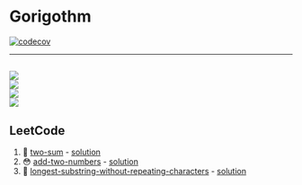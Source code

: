 # Gorigothm
[![codecov](https://codecov.io/gh/sungjunyoung/gorigothm/branch/master/graph/badge.svg?token=T2DTGGC2RY)](https://codecov.io/gh/sungjunyoung/gorigothm)

---
![](https://img.shields.io/badge/%F0%9F%99%82-Easy%20solved-brightgreen)  
![](https://img.shields.io/badge/%F0%9F%98%B3-Resolved%20after%20more%20than%2030%20minutes-yellowgreen)  
![](https://img.shields.io/badge/%F0%9F%A4%AA-It%20took%20me%20more%20than%20two%20hours%2C%20but%20I%20finally%20solved%20it.-yellow)  
![](https://img.shields.io/badge/%F0%9F%A4%AF-I%20couldn't%20solve%20it.%20I%20asked%20Google.-red)
---

## LeetCode
1. 🙂 [two-sum](https://leetcode.com/problems/two-sum/) - [solution](leetcode/two_sum/solution.go)
2. 😳 [add-two-numbers](https://leetcode.com/problems/add-two-numbers/) - [solution](leetcode/add_two_numbers/solution.go)
2. 🤪 [longest-substring-without-repeating-characters](https://leetcode.com/problems/longest-substring-without-repeating-characters) - [solution](leetcode/longest_substring_without_repeating_characters/solution.go)
   